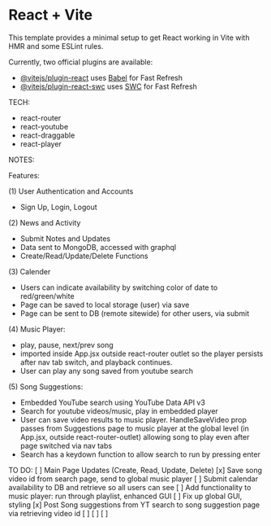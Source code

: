 # React + Vite

This template provides a minimal setup to get React working in Vite with HMR and some ESLint rules.

Currently, two official plugins are available:

- [@vitejs/plugin-react](https://github.com/vitejs/vite-plugin-react/blob/main/packages/plugin-react/README.md) uses [Babel](https://babeljs.io/) for Fast Refresh
- [@vitejs/plugin-react-swc](https://github.com/vitejs/vite-plugin-react-swc) uses [SWC](https://swc.rs/) for Fast Refresh



TECH:

+ react-router
+ react-youtube
+ react-draggable
+ react-player


NOTES:

Features: 

(1) User Authentication and Accounts
+ Sign Up, Login, Logout

(2) News and Activity
+ Submit Notes and Updates
+ Data sent to MongoDB, accessed with graphql
+ Create/Read/Update/Delete Functions

(3) Calender
+ Users can indicate availability by switching color of date to red/green/white
+ Page can be saved to local storage (user) via save
+ Page can be sent to DB (remote sitewide) for other users, via submit 

(4) Music Player:
+ play, pause, next/prev song
+ imported inside App.jsx outside react-router outlet so the player persists after nav tab switch, and playback continues.
+ User can play any song saved from youtube search

(5) Song Suggestions:
+ Embedded YouTube search using YouTube Data API v3
+ Search for youtube videos/music, play in embedded player
+ User can save video results to music player. HandleSaveVideo prop passes from Suggestions page to music player at the global level (in App.jsx, outside react-router-outlet) allowing song to play even after page switched via nav tabs
+ Search has a keydown function to allow search to run by pressing enter

TO DO:
[ ] Main Page Updates (Create, Read, Update, Delete)
[x] Save song video id from search page, send to global music player
[ ] Submit calendar availability to DB and retrieve so all users can see
[ ] Add functionality to music player: run through playlist, enhanced GUI
[ ] Fix up global GUI, styling
[x] Post Song suggestions from YT search to song suggestion page via retrieving video id
[ ]
[ ]
[ ]